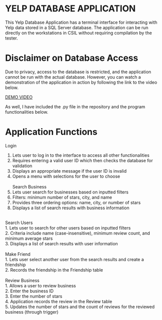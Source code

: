 # YELP DATABASE APPLICATION
This Yelp Database Application has a terminal interface for interacting with Yelp data stored in a SQL Server database. The application can be run directly on the workstations in CSIL without requiring compilation by the tester.

# Disclaimer on Database Access
Due to privacy, access to the database is restricted, and the application cannot be run with the actual database. However, you can watch a demonstration of the application in action by following the link to the video below.

[DEMO VIDEO](https://youtu.be/znOJ5ufpwRg) <br>

As well, I have included the .py file in the repository and the program functionalities below.

# Application Functions
Login<br>
1. Lets user to log in to the interface to access all other functionalities<br>
2. Requires entering a valid user ID which then checks the database for validation<br>
3. Displays an appropriate message if the user ID is invalid<br>
4. Opens a menu with selections for the user to choose<br><br>
Search Business<br>
1. Lets user search for businesses based on inputted filters<br>
2. Filters: minimum number of stars, city, and name<br>
3. Provides three ordering options: name, city, or number of stars<br>
4. Displays a list of search results with business information<br>
<br>
Search Users<br>
1. Lets user to search for other users based on inputted filters<br>
2. Criteria include name (case-insensitive), minimum review count, and minimum average stars<br>
3. Displays a list of search results with user information<br>
<br>
Make Friend<br>
1. Lets user select another user from the search results and create a friendship<br>
2. Records the friendship in the Friendship table<br>
<br>
Review Business<br>
1. Allows a user to review business<br>
2. Enter the business ID<br>
3. Enter the number of stars<br>
4. Application records the review in the Review table<br>
5. Updates the number of stars and the count of reviews for the reviewed business (through trigger)<br>
<br>
